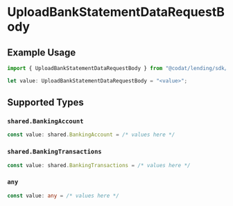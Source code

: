 # UploadBankStatementDataRequestBody

## Example Usage

```typescript
import { UploadBankStatementDataRequestBody } from "@codat/lending/sdk/models/operations";

let value: UploadBankStatementDataRequestBody = "<value>";
```

## Supported Types

### `shared.BankingAccount`

```typescript
const value: shared.BankingAccount = /* values here */
```

### `shared.BankingTransactions`

```typescript
const value: shared.BankingTransactions = /* values here */
```

### `any`

```typescript
const value: any = /* values here */
```


